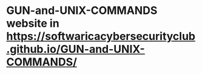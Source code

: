 # GUN-and-UNIX-COMMANDS website in https://softwaricacybersecurityclub.github.io/GUN-and-UNIX-COMMANDS/
